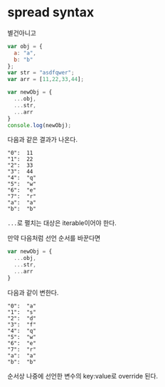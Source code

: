 # spread syntax
별건아니고
```javascript
var obj = {
  a: "a",
  b: "b"
};
var str = "asdfqwer";
var arr = [11,22,33,44];

var newObj = {
  ...obj,
  ...str,
  ...arr
}
console.log(newObj);
```
다음과 같은 결과가 나온다.
```
"0":  11
"1":  22
"2":  33
"3":  44
"4":  "q"
"5":  "w"
"6":  "e"
"7":  "r"
"a":  "a"
"b":  "b"
```
`...`로 펼치는 대상은 iterable이어야 한다.

만약 다음처럼 선언 순서를 바꾼다면
```javascript
var newObj = {
  ...obj,
  ...str,
  ...arr
}
```
다음과 같이 변한다.
```
"0":  "a"
"1":  "s"
"2":  "d"
"3":  "f"
"4":  "q"
"5":  "w"
"6":  "e"
"7":  "r"
"a":  "a"
"b":  "b"
```
순서상 나중에 선언한 변수의 key:value로 override 된다.
<!--stackedit_data:
eyJoaXN0b3J5IjpbLTE2Njg4NTA2NTAsLTIwODg3NDY2MTJdfQ
==
-->